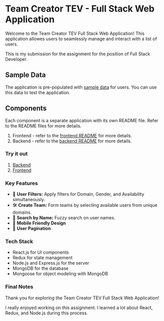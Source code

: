 # Team Creator TEV - Full Stack Web Application

Welcome to the Team Creator TEV Full Stack Web Application! This application allowes users to seamlessly manage and interact with a list of users.

This is my submission for the assignment for the position of Full Stack Developer.
## Sample Data
The application is pre-populated with [sample data](./mock_data.json) for users. You can use this data to test the application.
## Components
Each component is a separate application with its own README file. Refer to the README files for more details.
1. Frontend - refer to the [frontend README](./TEV-frontend/README.md) for more details.
2. Backend - refer to the [backend README](./TEV-backend/README.md) for more details.

### Try it out
1.  [Backend](https://tev-backend.vercel.app/api)   
2. [Frontend](https://tev-frontend.vercel.app/)

### Key Features

- 🎯 **User Filters:** Apply filters for Domain, Gender, and Availability simultaneously.
- 🛠️ **Create Team:** Form teams by selecting available users from unique domains.
- 🔎 **Search by Name:** Fuzzy search on user names.
- 📱 **Mobile Friendly Design**
- 🔄 **User Pagination** 

### Tech Stack

- React.js for UI components
- Redux for state management
- Node.js and Express.js for the server
- MongoDB for the database
- Mongoose for object modeling with MongoDB



### Final Notes
Thank you for exploring the Team Creator TEV Full Stack Web Application!

I really enjoyed working on this assignment. I learned a lot about React, Redux, and Node.js during this process.


